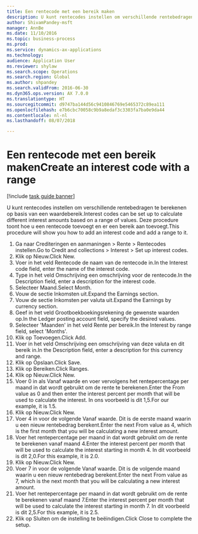 ```yaml
--- 
title: Een rentecode met een bereik maken
description: U kunt rentecodes instellen om verschillende rentebedragen te berekenen op basis van een waardebereik.
author: ShivamPandey-msft
manager: AnnBe
ms.date: 11/10/2016
ms.topic: business-process
ms.prod: 
ms.service: dynamics-ax-applications
ms.technology: 
audience: Application User
ms.reviewer: shylaw
ms.search.scope: Operations
ms.search.region: Global
ms.author: shpandey
ms.search.validFrom: 2016-06-30
ms.dyn365.ops.version: AX 7.0.0
ms.translationtype: HT
ms.sourcegitcommit: d9747ba144d56c9410846769e5465372c89ea111
ms.openlocfilehash: e7b6cbc70058c9b9a8edaf3c3303fa7ba0e9da44
ms.contentlocale: nl-nl
ms.lasthandoff: 08/07/2018

---
```

# <a name="create-an-interest-code-with-a-range"></a><span data-ttu-id="1291e-103">Een rentecode met een bereik maken</span><span class="sxs-lookup"><span data-stu-id="1291e-103">Create an interest code with a range</span></span>

[!include [task guide banner](../../includes/task-guide-banner.md)]

<span data-ttu-id="1291e-104">U kunt rentecodes instellen om verschillende rentebedragen te berekenen op basis van een waardebereik.</span><span class="sxs-lookup"><span data-stu-id="1291e-104">Interest codes can be set up to calculate different interest amounts based on a range of values.</span></span> <span data-ttu-id="1291e-105">Deze procedure toont hoe u een rentecode toevoegt en er een bereik aan toevoegt.</span><span class="sxs-lookup"><span data-stu-id="1291e-105">This procedure will show you how to add an interest code and add a range to it.</span></span>

1. <span data-ttu-id="1291e-106">Ga naar Crediteringen en aanmaningen > Rente > Rentecodes instellen.</span><span class="sxs-lookup"><span data-stu-id="1291e-106">Go to Credit and collections > Interest > Set up interest codes.</span></span>
2. <span data-ttu-id="1291e-107">Klik op Nieuw.</span><span class="sxs-lookup"><span data-stu-id="1291e-107">Click New.</span></span>
3. <span data-ttu-id="1291e-108">Voer in het veld Rentecode de naam van de rentecode in.</span><span class="sxs-lookup"><span data-stu-id="1291e-108">In the Interest code field, enter the name of the interest code.</span></span>
4. <span data-ttu-id="1291e-109">Type in het veld Omschrijving een omschrijving voor de rentecode.</span><span class="sxs-lookup"><span data-stu-id="1291e-109">In the Description field, enter a description for the interest code.</span></span>
5. <span data-ttu-id="1291e-110">Selecteer Maand.</span><span class="sxs-lookup"><span data-stu-id="1291e-110">Select Month.</span></span>
6. <span data-ttu-id="1291e-111">Vouw de sectie Inkomsten uit.</span><span class="sxs-lookup"><span data-stu-id="1291e-111">Expand the Earnings section.</span></span>
7. <span data-ttu-id="1291e-112">Vouw de sectie Inkomsten per valuta uit.</span><span class="sxs-lookup"><span data-stu-id="1291e-112">Expand the Earnings by currency section.</span></span>
8. <span data-ttu-id="1291e-113">Geef in het veld Grootboekboekingsrekening de gewenste waarden op.</span><span class="sxs-lookup"><span data-stu-id="1291e-113">In the Ledger posting account field, specify the desired values.</span></span>
9. <span data-ttu-id="1291e-114">Selecteer 'Maanden' in het veld Rente per bereik.</span><span class="sxs-lookup"><span data-stu-id="1291e-114">In the Interest by range field, select 'Months'.</span></span>
10. <span data-ttu-id="1291e-115">Klik op Toevoegen.</span><span class="sxs-lookup"><span data-stu-id="1291e-115">Click Add.</span></span>
11. <span data-ttu-id="1291e-116">Voer in het veld Omschrijving een omschrijving van deze valuta en dit bereik in.</span><span class="sxs-lookup"><span data-stu-id="1291e-116">In the Description field, enter a description for this currency and range.</span></span>
12. <span data-ttu-id="1291e-117">Klik op Opslaan.</span><span class="sxs-lookup"><span data-stu-id="1291e-117">Click Save.</span></span>
13. <span data-ttu-id="1291e-118">Klik op Bereiken.</span><span class="sxs-lookup"><span data-stu-id="1291e-118">Click Ranges.</span></span>
14. <span data-ttu-id="1291e-119">Klik op Nieuw.</span><span class="sxs-lookup"><span data-stu-id="1291e-119">Click New.</span></span>
15. <span data-ttu-id="1291e-120">Voer 0 in als Vanaf waarde en voer vervolgens het rentepercentage per maand in dat wordt gebruikt om de rente te berekenen.</span><span class="sxs-lookup"><span data-stu-id="1291e-120">Enter the From value as 0 and then enter the interest percent per month that will be used to calculate the interest.</span></span> <span data-ttu-id="1291e-121">In ons voorbeeld is dit 1,5.</span><span class="sxs-lookup"><span data-stu-id="1291e-121">For our example, it is 1.5.</span></span>
16. <span data-ttu-id="1291e-122">Klik op Nieuw.</span><span class="sxs-lookup"><span data-stu-id="1291e-122">Click New.</span></span>
17. <span data-ttu-id="1291e-123">Voer 4 in voor de volgende Vanaf waarde. Dit is de eerste maand waarin u een nieuw rentebedrag berekent.</span><span class="sxs-lookup"><span data-stu-id="1291e-123">Enter the next From value as 4, which is the first month that you will be calculating a new interest amount.</span></span>
18. <span data-ttu-id="1291e-124">Voer het rentepercentage per maand in dat wordt gebruikt om de rente te berekenen vanaf maand 4.</span><span class="sxs-lookup"><span data-stu-id="1291e-124">Enter the interest percent per month that will be used to calculate the interest starting in month 4.</span></span> <span data-ttu-id="1291e-125">In dit voorbeeld is dit 2,0.</span><span class="sxs-lookup"><span data-stu-id="1291e-125">For this example, it is 2.0.</span></span>
19. <span data-ttu-id="1291e-126">Klik op Nieuw.</span><span class="sxs-lookup"><span data-stu-id="1291e-126">Click New.</span></span>
20. <span data-ttu-id="1291e-127">Voer 7 in voor de volgende Vanaf waarde. Dit is de volgende maand waarin u een nieuw rentebedrag berekent.</span><span class="sxs-lookup"><span data-stu-id="1291e-127">Enter the next From value as 7, which is the next month that you will be calculating a new interest amount.</span></span>
21. <span data-ttu-id="1291e-128">Voer het rentepercentage per maand in dat wordt gebruikt om de rente te berekenen vanaf maand 7.</span><span class="sxs-lookup"><span data-stu-id="1291e-128">Enter the interest percent per month that will be used to calculate the interest starting in month 7.</span></span> <span data-ttu-id="1291e-129">In dit voorbeeld is dit 2,5.</span><span class="sxs-lookup"><span data-stu-id="1291e-129">For this example, it is 2.5.</span></span>
22. <span data-ttu-id="1291e-130">Klik op Sluiten om de instelling te beëindigen.</span><span class="sxs-lookup"><span data-stu-id="1291e-130">Click Close to complete the setup.</span></span>


